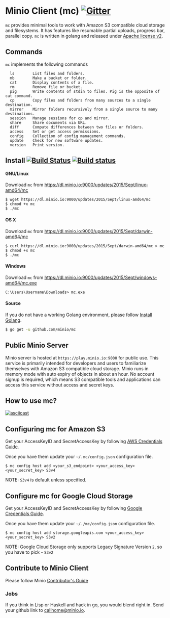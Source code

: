 # Minio Client (mc) [![Gitter](https://badges.gitter.im/Join%20Chat.svg)](https://gitter.im/minio/minio?utm_source=badge&utm_medium=badge&utm_campaign=pr-badge&utm_content=badge)

``mc`` provides minimal tools to work with Amazon S3 compatible cloud storage and filesystems. It has features like resumable partial uploads, progress bar, parallel copy. ``mc`` is written in golang and released under [Apache license v2](./LICENSE).

## Commands

``mc`` implements the following commands
```
  ls		List files and folders.
  mb		Make a bucket or folder.
  cat		Display contents of a file.
  rm		Remove file or bucket.
  pig		Write contents of stdin to files. Pig is the opposite of cat command.
  cp		Copy files and folders from many sources to a single destination.
  mirror	Mirror folders recursively from a single source to many destinations.
  session	Manage sessions for cp and mirror.
  share		Share documents via URL.
  diff		Compute differences between two files or folders.
  access	Set or get access permissions.
  config	Collection of config management commands.
  update	Check for new software updates.
  version	Print version.
```

## Install [![Build Status](https://api.travis-ci.org/minio/mc.svg?branch=master)](https://travis-ci.org/minio/mc) [![Build status](https://ci.appveyor.com/api/projects/status/3ng8bef7b3e1v763?svg=true)](https://ci.appveyor.com/project/harshavardhana/mc)

#### GNU/Linux

Download ``mc`` from https://dl.minio.io:9000/updates/2015/Sept/linux-amd64/mc

~~~
$ wget https://dl.minio.io:9000/updates/2015/Sept/linux-amd64/mc
$ chmod +x mc
$ ./mc
~~~

#### OS X

Download ``mc`` from https://dl.minio.io:9000/updates/2015/Sept/darwin-amd64/mc

~~~
$ curl https://dl.minio.io:9000/updates/2015/Sept/darwin-amd64/mc > mc
$ chmod +x mc
$ ./mc
~~~

#### Windows

Download ``mc`` from https://dl.minio.io:9000/updates/2015/Sept/windows-amd64/mc.exe

~~~
C:\Users\Username\Downloads> mc.exe
~~~

#### Source

If you do not have a working Golang environment, please follow [Install Golang](./INSTALLGO.md).

```sh
$ go get -u github.com/minio/mc
```

## Public Minio Server

Minio server is hosted at ``https://play.minio.io:9000`` for public use. This service is primarily intended for developers and users to familiarize themselves with Amazon S3 compatible cloud storage. Minio runs in memory mode with auto expiry of objects in about an hour.  No account signup is required, which means S3 compatible tools and applications can access this service without access and secret keys.

## How to use mc?

[![asciicast](https://asciinema.org/a/21576.png)](https://asciinema.org/a/21576?async)

## Configuring mc for Amazon S3

Get your AccessKeyID and SecretAccessKey by following [AWS Credentials Guide](http://docs.aws.amazon.com/AWSSimpleQueueService/latest/SQSGettingStartedGuide/AWSCredentials.html). 

Once you have them update your ``~/.mc/config.json`` configuration file.
```
$ mc config host add <your_s3_endpoint> <your_access_key> <your_secret_key> S3v4
```

NOTE: ``S3v4`` is default unless specified. 

## Configure mc for Google Cloud Storage

Get your AccessKeyID and SecretAccessKey by following [Google Credentials Guide](https://cloud.google.com/storage/docs/migrating?hl=en#keys). 

Once you have them update your ``~/./mc/config.json`` configuration file.
```
$ mc config host add storage.googleapis.com <your_access_key> <your_secret_key> S3v2
```

NOTE: Google Cloud Storage only supports Legacy Signature Version ``2``, so you have to pick - ``S3v2``

## Contribute to Minio Client
Please follow Minio [Contributor's Guide](./CONTRIBUTING.md)

### Jobs
If you think in Lisp or Haskell and hack in go, you would blend right in. Send your github link to callhome@minio.io.
